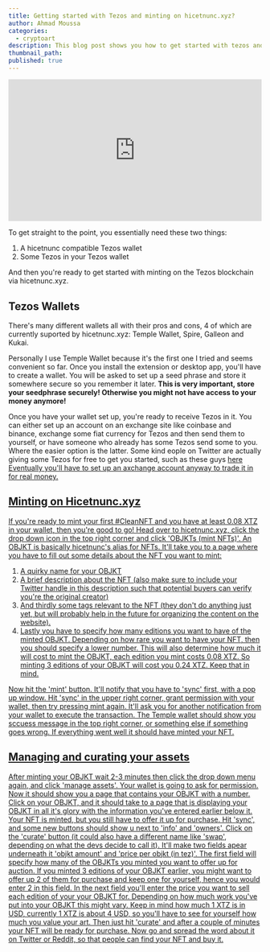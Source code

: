 ```yaml
---
title: Getting started with Tezos and minting on hicetnunc.xyz?
author: Ahmad Moussa
categories:
  - cryptoart
description: This blog post shows you how to get started with tezos and minting your first NFT on hicetnunc.
thumbnail_path: 
published: true
---
```


<div style="width:100%;height:0;padding-bottom:56%;position:relative;"><iframe src="https://giphy.com/embed/igNx7sm9Ygj0k" width="100%" height="100%" style="position:absolute; pointer-events:none;" frameBorder="0" class="giphy-embed" allowFullScreen></iframe></div><p></p>

To get straight to the point, you essentially need these two things:

1. A hicetnunc compatible Tezos wallet
2. Some Tezos in your Tezos wallet

And then you're ready to get started with minting on the Tezos blockchain via hicetnunc.xyz.

## Tezos Wallets
There's many different wallets all with their pros and cons, 4 of which are currently suported by hicetnunc.xyz: Temple Wallet, Spire, Galleon and Kukai.

Personally I use Temple Wallet because it's the first one I tried and seems convenient so far. Once you install the extension or desktop app, you'll have to create a wallet. You will be asked to set up a seed phrase and store it somewhere secure so you remember it later. <strong>This is very important, store your seedphrase securely! Otherwise you might not have access to your money anymore!</strong>

Once you have your wallet set up, you're ready to receive Tezos in it. You can either set up an account on an exchange site like coinbase and binance, exchange some fiat currency for Tezos and then send them to yourself, or have someone who already has some Tezos send some to you. Where the easier option is the latter. Some kind eople on Twitter are actually giving some Tezos for free to get you started, such as these guys <a href='https://twitter.com/tezosnftfaucet' target="_blank" rel="noopener noreferrer">here</href> Eventually you'll have to set up an axchange account anyway to trade it in for real money.

## Minting on Hicetnunc.xyz

If you're ready to mint your first #CleanNFT and you have at least 0.08 XTZ in your wallet, then you're good to go! Head over to hicetnunc.xyz, click the drop down icon in the top right corner and click 'OBJKTs (mint NFTs)'. An OBJKT is basically hicetnunc's alias for NFTs. It'll take you to a page where you have to fill out some details about the NFT you want to mint:

1. A quirky name for your OBJKT
2. A brief description about the NFT (also make sure to include your Twitter handle in this description such that potential buyers can verify you're the original creator)
3. And thirdly some tags relevant to the NFT (they don't do anything just yet, but will probably help in the future for organizing the content on the website).
4. Lastly you have to specify how many editions you want to have of the minted OBJKT. Depending on how rare you want to have your NFT, then you should specify a lower number. This will also determine how much it will cost to mint the OBJKT, each edition you mint costs 0.08 XTZ. So minting 3 editions of your OBJKT will cost you 0.24 XTZ. Keep that in mind.

Now hit the 'mint' button. It'll notify that you have to 'sync' first, with a pop up window. Hit 'sync' in the upper right corner, grant permission with your wallet, then try pressing mint again. It'll ask you for another notification from your wallet to execute the transaction. The Temple wallet should show you sccuess message in the top right corner, or something else if something goes wrong. If everything went well it should have minted your NFT.

## Managing and curating your assets

After minting your OBJKT wait 2-3 minutes then click the drop down menu again, and click 'manage assets'. Your wallet is going to ask for permission. Now it should show you a page that contains your OBJKT with a number. Click on your OBJKT, and it should take to a page that is displaying your OBJKT in all it's glory with the information you've entered earlier below it. Your NFT is minted, but you still have to offer it up for purchase. Hit 'sync', and some new buttons should show u next to 'info' and 'owners'. Click on the 'curate' button (it could also have a different name like 'swap', depending on what the devs decide to call it). It'll make two fields apear underneath it 'objkt amount' and 'price per objkt (in tez)'. The first field will specify how many of the OBJKTs you minted you want to offer up for auction. If you minted 3 editions of your OBJKT earlier, you might want to offer up 2 of them for purchase and keep one for yourself, hence you would enter 2 in this field. In the next field you'll enter the price you want to sell each edition of your your OBJKT for. Depending on how much work you've put into your OBJKT this might vary. Keep in mind how much 1 XTZ is in USD, currently 1 XTZ is about 4 USD, so you'll have to see for yourself how much you value your art. Then just hit 'curate' and after a couple of minutes your NFT will be ready for purchase. Now go and spread the word about it on Twitter or Reddit, so that people can find your NFT and buy it.



